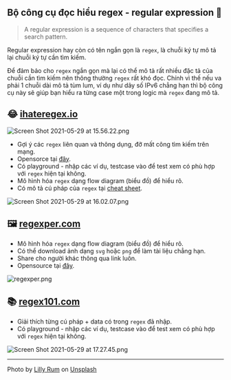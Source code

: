 ## Bộ công cụ đọc hiểu regex - regular expression 🧐

> A regular expression is a sequence of characters that specifies a search pattern.

Regular expression hay còn có tên ngắn gọn là `regex`, là chuỗi ký tự mô tả lại chuỗi ký tự cần tìm kiếm.

Để đảm bảo cho `regex` ngắn gọn mà lại có thể mô tả rất nhiều đặc tả của chuỗi cần tìm kiếm nên thông thường `regex` rất khó đọc. Chính vì thế nếu va phải 1 chuỗi dài mô tả tùm lum, ví dụ như dãy số IPv6 chẳng hạn thì bộ công cụ này sẽ giúp bạn hiểu ra từng case một trong logic mà `regex` đang mô tả.

## 😂 [ihateregex.io](https://ihateregex.io/)

![Screen Shot 2021-05-29 at 15.56.22.png](https://cdn.hashnode.com/res/hashnode/image/upload/v1622369546394/jJgJd_fe3.png)

- Gợi ý các `regex` liên quan và thông dụng, đỡ mất công tìm kiếm trên mạng.
- Opensorce tại [đây](https://github.com/geongeorge/i-hate-regex).
- Có playground - nhập các ví dụ, testcase vào để test xem có phù hợp với `regex` hiện tại không.
- Mô hình hóa `regex` dạng flow diagram (biểu đồ) để hiểu rõ.
- Có mô tả cú pháp của `regex` tại [cheat sheet](https://ihateregex.io/cheatsheet).

![Screen Shot 2021-05-29 at 16.02.07.png](https://cdn.hashnode.com/res/hashnode/image/upload/v1622369565699/eWgmeZENH.png)

## 🖼️ [regexper.com](https://regexper.com/)

- Mô hình hóa `regex` dạng flow diagram (biểu đồ) để hiểu rõ.
- Có thể download ảnh dạng `svg` hoặc `png` để làm tài liệu chẳng hạn.
- Share cho người khác thông qua link luôn.
- Opensource tại [đây](https://gitlab.com/javallone/regexper-static).

![regexper.png](https://cdn.hashnode.com/res/hashnode/image/upload/v1624183438770/a5PY71eao.png)

## 📚 [regex101.com](https://regex101.com/)

- Giải thích từng cú pháp + data có trong `regex` đã nhập.
- Có playground - nhập các ví dụ, testcase vào để test xem có phù hợp với `regex` hiện tại không.

![Screen Shot 2021-05-29 at 17.27.45.png](https://cdn.hashnode.com/res/hashnode/image/upload/v1622369702206/-Ph4v8dyL.png)

---

Photo by <a href="https://unsplash.com/@rumandraisin?utm_source=unsplash&utm_medium=referral&utm_content=creditCopyText">Lilly Rum</a> on <a href="https://unsplash.com/s/photos/read?utm_source=unsplash&utm_medium=referral&utm_content=creditCopyText">Unsplash</a>
